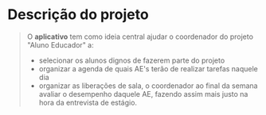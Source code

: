 Descrição do projeto
====================

>
>O **aplicativo** tem como ideia central ajudar o coordenador do projeto "Aluno Educador" a:
> - selecionar os alunos dignos de fazerem parte do projeto 
> - organizar a agenda de quais AE's terão de realizar tarefas naquele dia
> - organizar as liberações de sala,
>o coordenador ao final da semana avaliar o desempenho daquele AE, fazendo assim mais justo na hora da entrevista de estágio.
>